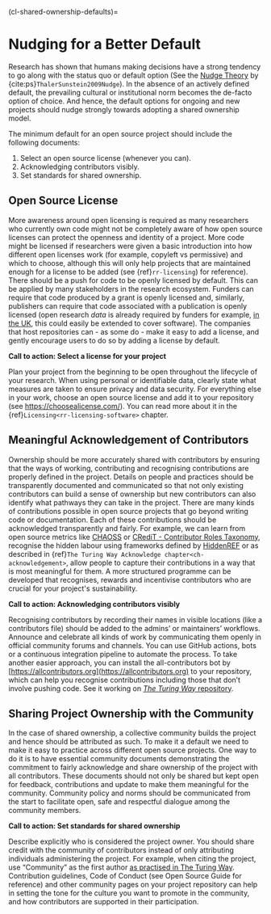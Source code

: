 (cl-shared-ownership-defaults)=
# Nudging for a Better Default

Research has shown that humans making decisions have a strong tendency to go along with the status quo or default option (See the [Nudge Theory](https://www.imperial.ac.uk/nudgeomics/about/what-is-nudge-theory/) by {cite:ps}`ThalerSunstein2009Nudge`).
In the absence of an actively defined default, the prevailing cultural or institutional norm becomes the de-facto option of choice.
And hence, the default options for ongoing and new projects should nudge strongly towards adopting a shared ownership model.

The minimum default for an open source project should include the following documents:
1. Select an open source license (whenever you can).
2. Acknowledging contributors visibly.
3. Set standards for shared ownership.

## Open Source License

More awareness around open licensing is required as many researchers who currently own code might not be completely aware of how open source licenses can protect the openness and identity of a project.
More code might be licensed if researchers were given a basic introduction into how different open licenses work (for example, copyleft vs permissive) and which to choose, although this will only help projects that are maintained enough for a license to be added (see {ref}`rr-licensing`) for reference).
There should be a push for code to be openly licensed by default.
This can be applied by many stakeholders in the research ecosystem. Funders can require that code produced by a grant is openly licensed and, similarly, publishers can require that code associated with a publication is openly licensed (open research _data_ is already required by funders for example, [in the UK](https://www.ukri.org/about-us/policies-standards-and-data/good-research-resource-hub/open-research/), this could easily be extended to cover software).
The companies that host repositories can - as some do - make it easy to add a license, and gently encourage users to do so by adding a license by default.

**Call to action: Select a license for your project**

Plan your project from the beginning to be open throughout the lifecycle of your research.
When using personal or identifiable data, clearly state what measures are taken to ensure privacy and data security.
For everything else in your work, choose an open source license and add it to your repository (see https://choosealicense.com/).
You can read more about it in the {ref}`Licensing<rr-licensing-software>` chapter.

## Meaningful Acknowledgement of Contributors

Ownership should be more accurately shared with contributors by ensuring that the ways of working, contributing and recognising contributions are properly defined in the project.
Details on people and practices should be transparently documented and communicated so that not only existing contributors can build a sense of ownership but new contributors can also identify what pathways they can take in the project.
There are many kinds of contributions possible in open source projects that go beyond writing code or documentation.
Each of these contributions should be acknowledged transparently and fairly.
For example, we can learn from open source metrics like [CHAOSS](https://chaoss.community/) or [CRediT - Contributor Roles Taxonomy](https://casrai.org/credit/), recognise the hidden labour using frameworks defined by [HiddenREF](https://hidden-ref.org/) or as described in {ref}`The Turing Way Acknowledge chapter<ch-acknowledgement>`, allow people to capture their contributions in a way that is most meaningful for them.
A more structured programme can be developed that recognises, rewards and incentivise contributors who are crucial for your project's sustainability.

**Call to action: Acknowledging contributors visibly**

Recognising contributors by recording their names in visible locations (like a contributors file) should be added to the admins’ or maintainers’ workflows.
Announce and celebrate all kinds of work by communicating them openly in official community forums and channels.
You can use GitHub actions, bots or a continuous integration pipeline to automate the process.
To take another easier approach, you can install the all-contributors bot by [https://allcontributors.org](https://allcontributors.org) to your repository, which can help you recognise contributions including those that don’t involve pushing code.
See it working on [_The Turing Way_ repository](https://github.com/alan-turing-institute/the-turing-way#contributors).

## Sharing Project Ownership with the Community

In the case of shared ownership, a collective community builds the project and hence should be attributed as such.
To make it a default we need to make it easy to practice across different open source projects.
One way to do it is to have essential community documents demonstrating the commitment to fairly acknowledge and share ownership of the project with all contributors.
These documents should not only be shared but kept open for feedback, contributions and update to make them meaningful for the community.
Community policy and norms should be communicated from the start to facilitate open, safe and respectful dialogue among the community members.

**Call to action: Set standards for shared ownership**

Describe explicitly who is considered the project owner.
You should share credit with the community of contributors instead of only attributing individuals administering the project.
For example, when citing the project, use “Community” as the first author [as practised in The Turing Way](https://the-turing-way.netlify.app/welcome.html#citing-the-turing-way).
Contribution guidelines, Code of Conduct (see Open Source Guide for reference) and other community pages on your project repository can help in setting the tone for the culture you want to promote in the community, and how contributors are supported in their participation.
